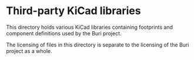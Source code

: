 # Third-party KiCad libraries

This directory holds various KiCad libraries containing footprints and
component definitions used by the Buri project.

The licensing of files in this directory is separate to the licensing of the
Buri project as a whole.

